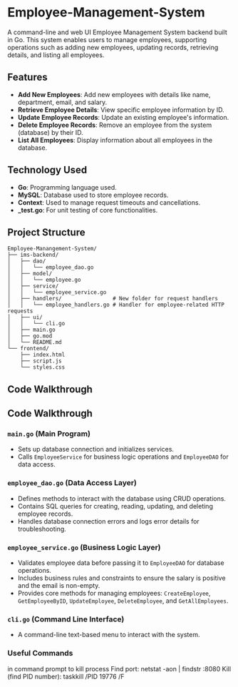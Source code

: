 # Employee-Management-System

A command-line and web UI Employee Management System backend built in Go. This system enables users to manage employees, supporting operations such as adding new employees, updating records, retrieving details, and listing all employees.

## Features

- **Add New Employees**: Add new employees with details like name, department, email, and salary.
- **Retrieve Employee Details**: View specific employee information by ID.
- **Update Employee Records**: Update an existing employee's information.
- **Delete Employee Records**: Remove an employee from the system (database) by their ID.
- **List All Employees**: Display information about all employees in the database.

## Technology Used

- **Go**: Programming language used.
- **MySQL**: Database used to store employee records.
- **Context**: Used to manage request timeouts and cancellations.
- **_test.go**: For unit testing of core functionalities.

## Project Structure

```plaintext
Employee-Manangement-System/
├── ims-backend/
│   ├── dao/
│   │   └── employee_dao.go
│   ├── model/
│   │   └── employee.go
│   ├── service/
│   │   └── employee_service.go
│   ├── handlers/                # New folder for request handlers
│   │   └── employee_handlers.go # Handler for employee-related HTTP requests
│   ├── ui/
│   │   └── cli.go
│   ├── main.go
│   ├── go.mod
│   └── README.md
└── frontend/
    ├── index.html
    ├── script.js
    └── styles.css

```
## Code Walkthrough

## Code Walkthrough

### `main.go` (Main Program)

- Sets up database connection and initializes services.
- Calls `EmployeeService` for business logic operations and `EmployeeDAO` for data access.

### `employee_dao.go` (Data Access Layer)

- Defines methods to interact with the database using CRUD operations.
- Contains SQL queries for creating, reading, updating, and deleting employee records.
- Handles database connection errors and logs error details for troubleshooting.

### `employee_service.go` (Business Logic Layer)

- Validates employee data before passing it to `EmployeeDAO` for database operations.
- Includes business rules and constraints to ensure the salary is positive and the email is non-empty.
- Provides core methods for managing employees: `CreateEmployee`, `GetEmployeeByID`, `UpdateEmployee`, `DeleteEmployee`, and `GetAllEmployees`.

### `cli.go` (Command Line Interface)

- A command-line text-based menu to interact with the system.

      
 ### Useful Commands
 in command prompt to kill process
 Find port: netstat -aon | findstr :8080
 Kill (find PID number): taskkill /PID 19776 /F 


